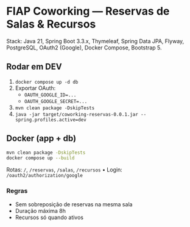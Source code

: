 # FIAP Coworking — Reservas de Salas & Recursos

Stack: Java 21, Spring Boot 3.3.x, Thymeleaf, Spring Data JPA, Flyway, PostgreSQL, OAuth2 (Google), Docker Compose, Bootstrap 5.

## Rodar em DEV
1. `docker compose up -d db`
2. Exportar OAuth:
   - `OAUTH_GOOGLE_ID=...`
   - `OAUTH_GOOGLE_SECRET=...`
3. `mvn clean package -DskipTests`
4. `java -jar target/coworking-reservas-0.0.1.jar --spring.profiles.active=dev`

## Docker (app + db)
```bash
mvn clean package -DskipTests
docker compose up --build
```

Rotas: `/`, `/reservas`, `/salas`, `/recursos` • Login: `/oauth2/authorization/google`

### Regras
- Sem sobreposição de reservas na mesma sala
- Duração máxima 8h
- Recursos só quando ativos
